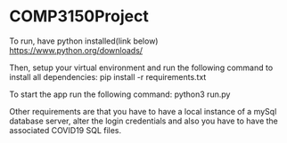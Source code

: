 # COMP3150Project

To run, have python installed(link below)
https://www.python.org/downloads/

Then, setup your virtual environment and run the following command to install all dependencies:
pip install -r requirements.txt

To start the app run the following command:
python3 run.py

Other requirements are that you have to have a local instance of a mySql database server, alter the login credentials and also you have to have the associated COVID19 SQL files.